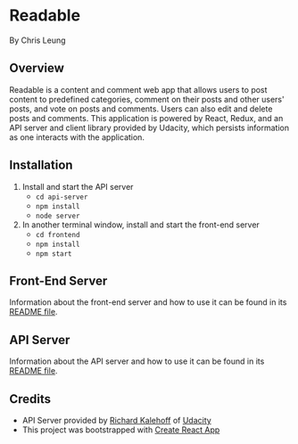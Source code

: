 Readable
========
By Chris Leung

Overview
--------
Readable is a content and comment web app that allows users to post content to predefined categories, comment on their posts and other users' posts, and vote on posts and comments. Users can also edit and delete posts and comments. This application is powered by React, Redux, and an API server and client library provided by Udacity, which persists information as one interacts with the application.

Installation
------------
1. Install and start the API server
    - `cd api-server`
    - `npm install`
    - `node server`
2. In another terminal window, install and start the front-end server
    - `cd frontend`
    - `npm install`
    - `npm start`

Front-End Server
----------------
Information about the front-end server and how to use it can be found in its [README file](frontend/README.md).

API Server
----------
Information about the API server and how to use it can be found in its [README file](api-server/README.md).

Credits
-------
* API Server provided by [Richard Kalehoff](https://github.com/richardkalehoff) of [Udacity](https://udacity.com)
* This project was bootstrapped with [Create React App](https://github.com/facebookincubator/create-react-app)
